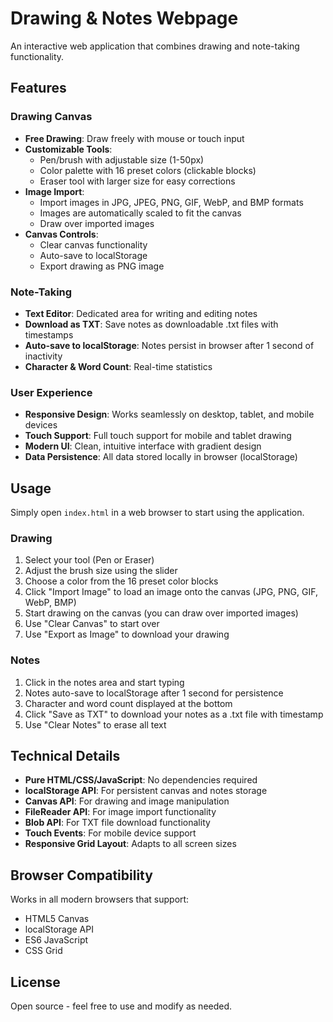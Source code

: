 # Drawing & Notes Webpage

An interactive web application that combines drawing and note-taking functionality.

## Features

### Drawing Canvas
- **Free Drawing**: Draw freely with mouse or touch input
- **Customizable Tools**: 
  - Pen/brush with adjustable size (1-50px)
  - Color palette with 16 preset colors (clickable blocks)
  - Eraser tool with larger size for easy corrections
- **Image Import**: 
  - Import images in JPG, JPEG, PNG, GIF, WebP, and BMP formats
  - Images are automatically scaled to fit the canvas
  - Draw over imported images
- **Canvas Controls**:
  - Clear canvas functionality
  - Auto-save to localStorage
  - Export drawing as PNG image

### Note-Taking
- **Text Editor**: Dedicated area for writing and editing notes
- **Download as TXT**: Save notes as downloadable .txt files with timestamps
- **Auto-save to localStorage**: Notes persist in browser after 1 second of inactivity
- **Character & Word Count**: Real-time statistics

### User Experience
- **Responsive Design**: Works seamlessly on desktop, tablet, and mobile devices
- **Touch Support**: Full touch support for mobile and tablet drawing
- **Modern UI**: Clean, intuitive interface with gradient design
- **Data Persistence**: All data stored locally in browser (localStorage)

## Usage

Simply open `index.html` in a web browser to start using the application.

### Drawing
1. Select your tool (Pen or Eraser)
2. Adjust the brush size using the slider
3. Choose a color from the 16 preset color blocks
4. Click "Import Image" to load an image onto the canvas (JPG, PNG, GIF, WebP, BMP)
5. Start drawing on the canvas (you can draw over imported images)
6. Use "Clear Canvas" to start over
7. Use "Export as Image" to download your drawing

### Notes
1. Click in the notes area and start typing
2. Notes auto-save to localStorage after 1 second for persistence
3. Character and word count displayed at the bottom
4. Click "Save as TXT" to download your notes as a .txt file with timestamp
5. Use "Clear Notes" to erase all text

## Technical Details

- **Pure HTML/CSS/JavaScript**: No dependencies required
- **localStorage API**: For persistent canvas and notes storage
- **Canvas API**: For drawing and image manipulation
- **FileReader API**: For image import functionality
- **Blob API**: For TXT file download functionality
- **Touch Events**: For mobile device support
- **Responsive Grid Layout**: Adapts to all screen sizes

## Browser Compatibility

Works in all modern browsers that support:
- HTML5 Canvas
- localStorage API
- ES6 JavaScript
- CSS Grid

## License

Open source - feel free to use and modify as needed.
